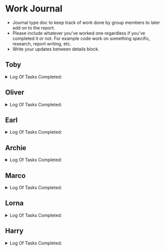 # Work Journal
* Journal type doc to keep track of work done by group members to later add on to the report.
* Please include whatever you've worked one regardless if you've completed it or not. For example code work on something specific, research, report writing, etc.
* Write your updates between details block.
## Toby
<details>
<summary> 
  Log Of Tasks Completed:
</summary>

* ### _01/23:_
  * working on login screen
  * Added CSS styles
  * Added HTML
  * Deprecated due to being behind main branch
  * Created TODO
  * Created Code-Style Guide
  * Created Specification
  * Created work flow Chart


* ### _4/23:_
  * Implemented Profile picture upload
  * Implemented Profile Bio in db and profile page
  * Implemented new functions for retrieving user data from db

* ### _5/23:_
  * Edited settings page
  * Implemented profile page giving details of different users (help from Ollie)
  * Implemented LoginView with associated functions
  * Fixed password hiding/unhiding in change password
  * Fixed password change not changing password
  * 


</details>

## Oliver
<details>
<summary> 
  Log Of Tasks Completed:
</summary>

* ### _8/11/23:_
    * Created server and database through XAMPP to test usability with this project.
    * Created crude databse design using MyPhpAdmin and MySQLWorkbench.
    * Created Github Repo to share with group.

*  ### _7/2/24:_
    * Revised database schema to allign more with the project scope.
    * Developed basic web pages for use as homepage, login, and signup interfaces.
    * Implemented basic web functionality (using PHP) to connect website to database, manage session data post-login, and handle redirections as needed.

* ### _17/02/24:_
    * Added new constraints and tables to database. It is now better suited for a working model of the website. although will require some more work to make it suitable for deployment.
    * Changed the way the database is stored to two .sql files (for schema and data). This should streamline the process of building and uploading different versions of the database.
    * Created the 'Features and pages' file to list the needed pages and features that we need to discuss in our weekly meetings.
    * Reorganised the repo to make it easier to work with.
 
* ### _10/03/2024:_
    * The able on the homepage table now reads directly from the database. This code can be used elsewhere with a little modification
    * Added the associative arrays 'get_urgency_string' and 'get_resolved_status' to return the level of urgency / resolved status in a string format
    * Added the 'shorten' php function
    * Updated the style guides with some provisional rules
 
* ### _13/03/2024:_
    * Reorganised the file structure for ease of use
    * Added the scripts to give the light / dark mode bulb functionality. the scripts and CSS for this are located in the _main.js_ and _main.css_ respectively so the button can remain functional when copy & pasted
    * Changed the way we connect to the database by creating a wrapper class for mysqli
    * Changed the way the _POST is handeled in _login.php_ and _signup.php_

* ### _14/03/2024:_
    * Started work on the PHP handler, controller and View classess for the feedback reports. This can be used for getting, updating and creating enw feedback reports.
    * Started work on making a clickable-row class that will link to the relevant feedback report page when clicked on. This is currently only implemented in index.php.
    * Added the protected connect() function to the Database class. This can be used by child classes to establish a conection with the database
    * Changed some databas table structures and renamed all occurrences (in both the database and codebase) of the word _report_ with _feedback_ for continuity throughout the app and documentation.

* ### _17/03/2024:_
    * Reorganised Github repo with hopes for others to start work
    * Made some minor changes to the database schema to fix some issues Marco was having with using the new code
    * Fixed some minor bugs relating to database table names and connection. Planning to fix this my implementing a login and signup class
 
* ### _18/03/2024:_
    * Finished the first version of the feedback model and controller classes. Planning to work on view class when frontend has caught up.
    * Started and finished the first version of the model and controller classes for Login.
    * Organised all classes into namespaces and tried unsuccessfully to set up an autoloader.
    * Fully redesigned all previous PHP in the login and index pages to utilize the new classes
    * Overall a very long day (~10 hours total work)

* ### _24/03/2024:_
    * Had a meeting where we went over how we are going to incorperate the MVC design pattern and how to use the new classes. Me and Marco also updated his password recovery code to be used by the Login class.
    * Added the recovery table to the database to work with Marco's code.

* ### _29/04/2024:_
    * Fixed the homepage so it now displays feedback reports correctly.
    * Added a folder to assets where profile pictures can be stored.
    * header and homepage now display custom profile pictures rather than the default image
      
 * ### _30/04/2024:_
    * Homepage now allows for searching and filtering for feedback reports.
    * Homepage has new UI for searching, Filtering, and sorting feedback reports.
    * Feedback View class has many new methods for retrieving and formatting feedback and user data.
    * Fixed error in datbase class that incorrectly flagged 0s as empty variables.
    * Fixed footer on homepage to be in line with the rest of the page, and pushed to the bottom of the screen
    * Created new CSS classes to align homepage items correctly as it has been bugging me for a while

* ### _01/05/2024:_
    * Used AJAX to apply filters, sorting, and searching in real time.
    * Added file 'updateTable.php' to generate HTML script for table rows with posted information from the database.
    * Created 3 new listeners to update filters, process row clicks, and call AJAX when appropriate.
    * Added redirection for the table row (to the feedback.php page with the correct id tag in the url).
    * Added redirection for the username and profile picture in the feedback row (to the profile.php page with an id tag in the url).
    * Fixed the footer to make it always appear at the bottom of the page.
    * Fixed bug that required form resubmission when reloading or using the browser's back/forward buttons by allowing essential data to be cached. This makes website traversal much smoother.
    * Cleaned up commenting and formatting in multiple files including index, feedbackcontr, feedbackview, feedback, and database.
    * Fixed error in database.php where variables with values 0 or false were being flagged as empty and failing checks they should have passed.
    * Probably some other random tasks I found.

* ### _05/05/2024:_
    * Fixed bug in header caused by a variable sometimes being undefined.
    * Fixed bug in feedback.php where feedback was being shown as open when closed and vice versa.
    * Changed Homepage so filters so only closed and only resolved are now only open and only unresolved because it made more sense.
    * Added the ability to resolve feedback items as an admin or author
    * Added new methods to feedback view 'get_feedback_exists'
    * Added a message informing the user's when the feedback is closed and that they are unable to comment.
    * Added titles to the feedback page as there was only the text being shown before.
    * Added padding to divs in feedback.php so the page looks nicer
    * Added guard clauses to multiple methods that were missing them
    * Added return statements to multiple methods that were missing them
    * 

   
</details>

## Earl
<details>
<summary> 
  Log Of Tasks Completed:
</summary>
  
* ### _14/02/24:_
    * Created a shared document to be used as the basis for our summary report.
    * Added structure to the summary report with headings to outline the required sections as detailed on the 	  assignment brief.

* ### _25/03/24:_
    * Completed Lecture notes and extracted keywords.

* ### _31/03/24:_
    * Researched PHP, HTML, CSS and JavaScript.
    * Added Header and Footer HTML files.
    * Applied CSS consistently across all pages and centered main content.
    * Code restructuring.

* ### _1/04/24:_
    * Header buttons hidden depending on the current page.
    * Implemented logout button.
    * Improved CSS styling for forms featured on login.php, recoverPassword.php, reregisterPassword.php and signup.php.
    * Created dropdown menu for when hovering over the profile badge.
    * Added Profile and Settings buttons to hover menu.
    * Moved Logout button to hover menu.

* ### _3/04/24:_
    * Added the example content from feedback.php to index.php and linked the pages.
    * Improved styling of index.php and feedback.php.
    * Implemented "heart" button to feedback.php.
    * Added and linked empty pages for inbox, new feedback, profile and settings.
    * Linked recoverPassword.php from settings page.
    * Added colour transition for light-mode/dark-mode.
    * Improved CSS styling.
    * Moved PHP warning messages to the form box and changed colour to red.
    * Implemented requirements for the text input on the forms.
    * Added JavaScript to detect login status.

* ### _4/04/24:_
    * Added example content to profile.php.
    * Added empty profile pictures next to usernames.

* ### _5/04/24:_
    * Implemented hidden form popup to be used for account deletion.
    * Updated logout.php so that it detects the correct file path when stored in the script folder.
    * Added and linked accountDeleted.php and course.php files.
    * Organized main.css into page-specific sections and adjusted CSS class names accordingly.

* ### _7/04/24:_
    * Implemented account soft deletion functionality.
    * Added get_username, delete_account and is_active functions to Login Controller
    * Added activeAccount column to user table in database.
    * Added Home button.
    * Updated CSS.

* ### _28/04/24:_
    * Recreated TODO list to ensure that everyone know what is left to do on the project.

* ### _30/04/24:_
    * Updated Footer so that it is positioned near the bottom of the page.
    * Created changePassword.php that can be accessed from the settings menu.
    * Updated CSS so that the dropdown menu now glows purple to make it stand out.

* ### _1/05/24:_
    * Updated Profile so that the information that is displayed is clearer.
    * Added "Show Characters" checkboxes to every password box so that the user can check what password they have typed.
    * Updated the light mode/dark mode scripts so that the current theme is stored and is retrieved when moving across webpages.

</details>

## Archie
<details>
<summary> 
  Log Of Tasks Completed:
</summary>

* ### _25/02/24:_
  * Created a new FeedTrac logo and added it to the website
  * Created an example feedback page
  * Replaced the old homepage stub (a page with no actual content) with an example homepage
  * Created main.js (inside of /scripts) for storing the website's JavaScript content
  * Created main.css (inside of /stylesheets) for storing the website's CSS styles
  * Applied the fully "open" Rubik font (https://fonts.google.com/specimen/Rubik) to all pages on the website
  * Declared CSS variables for storing the website's main colour palette (--a, --b, etc.)

* ### _29/03/24:_
  * Rewrote the project's README.md to be more accurate, up to date and descriptive (including a warning for contributors about foreign key checks)
  * Replaced the broken database files stored in the GitHub repo with the ones that Oliver and Marco were actually using

* ### _28/04/24:_
  * Tweaked various elements of the project's README.md
  * Licensed the entire project under the GNU General Public License v3

* ### _29/04/24:_
  * Tweaked various elements of the project's README.md again
  * Removed the redundant /.idea directory
  * Renamed the /.Documentation directory to /Docs
  * Renamed the /feedtrac directory to /Website
  * Temporarily removed the active user check from the login page as the feature is not yet fully implemented
  * Populated the profile page with actual user info
  * Tidied and refactored the profile page
  * Renamed and slightly refactored "protected function get_username_id($userID)"
  * Added new (and refactored existing) getters for retrieving current (or any) user info

* ### _30/04/24:_
  * Redesigned the sign up page
  * Prevented new users from providing invalid form data
  * Reimplemented Earl's password visibility toggle

* ### _01/05/24 and 02/05/24:_
  * Tweaked README.md titles to be more consistent with each other
  * Created frontend-redo branch
  * Completely rewrote all the website's broken CSS styling

* ### _03/05/24:_
  * Manually merged "frontend-redo" commits into "Main"
  * Redesigned entire website CSS styling, including header and footer
  * Removed loads of pointless whitespace (and a random /div)
  * Made < head > titles reflect page content
  * Added alert badge to Inbox button
  * Made website colour palette modular by using root variables
  * Properly implemented light/dark mode (even the FeedTrac logo changes!)

* ### _04/05/24:_
  * All of the header buttons (excluding the colour mode toggle) now hide when the user is NOT logged in
  * Fixed weird whitespace under header profile button
  * Footer is now properly stuck to the bottom of the page

</details>

## Marco
<details>
<summary> 
  Log Of Tasks Completed:
</summary>

* ### _17/02/24:_
    * Researched PHP and PHP encryption, created a branch.
    * Database troubleshooting with Oliver, changed password field to varchar 255 datatype.
    * Implemented password hashing encryption, tested successfully.
 
* ### _14/03/24:_
    * Started work on forgot password implementation. Going with a simple memorable word prompt as a first attempt.
    * Researching into doing email verification.

* ### _17/03/24:_
    * DB troubleshooting, created new php page for password recovery basing it on login page.
    
* ### _18/03/24:_
    * I set an email server up to test the early version of password recovery by sending a unique token to email address associated with account it successfully sent emails upon request by website so it's a working            proof of concept, the server at some point stopped working, setting up mercury proved to be a very complex time consuming task so it's on hold for now, but it did work.
    * First half of password recovery system was concluded a new password recovery page was created with relevant forms.
 
* ### _20/03/24:_ 
  *  Finished the password recovery system, the whole recovery process works. Two new pages were created recovery password and reregister password.
  *  Created a new recovery table in database to store a temporary token and created a relation to user ID matching a specified email address.
 
* ### _26/03/24:_
  *  Lots of troubleshooting, lots of research.
  *  Finished the password recovery system again, this time it implements the new database and login classes.

* ### _30/04/2024:_
    * Created new feedback page functionality.
    * Started Observer development which involves both new feedback page and inbox page, users are now auto subscribed to their picked course and get updates on items published related to this course.
    * Added counter functionality to count newly created feedback items in inbox for display over inbox icon.
    * Updated many db tables to support said functionality.
    * Began Inbox functionality, had issues with some date fields, to be resolved.
    * Also added appropriate fields to relevant tables related to Inbox.
    
 
* ### _01/05/2024:_
    * Changed counter to only update if user is still subbed, and not alert for own feedback submissions.
    * Debugged issues with date time in database, with help from Toby.
    * Inbox now displays items newer than user account creation date, as intended, decisions made to change it to a dropdown menu displaying the same content as inbox page, with added alert counter on icon.
    * Started work on commenting system.
 
* ### _02/05/2024:_
    * Changed new feedback input box to be a text box.
    * Implemented feedback items page.
    * Implemented commenting.
    * Implemented comment count.
    * Changed date to display datetime instead of how long ago posted.
    * Re-arranged page elements for feedback page, moved text box and submit button.
    * Implemented modifiedDate updates on comment added to feedback.
    * Completely reworked and fixed inbox to display items sorted by newest modified feedback item (comments), now fixed and redirecting to correct feedback item.
    * Fixed modified date to reflect our timezone.
    * Many database fixes and tweaks.

* ### _04/05/2024:_
    * Implemented an alert reset when a user accesses the inbox.
    * Implemented a way to open and close feedback items, for admin and lecturers.
    * Implemented a way to disable commenting system when an item has been closed.
    * Added extra alerts to the event of a feedback item being opened or closed.
    * Connected header alert counter to database data.
    * Helped Toby troubleshoot rating system updates.
    * Fixed password recovery process, now displays token for debugging with same message as what would be sent through email.
 
* ### _05/05/2024:_
    *   Implemented sub/unsub button to alerts.
    *   Implemented delete feedback.
    *   Implemented delete comments.
    *   Fixed comment pics after my variable name change broke them.
    *   Changed redirection of new feedback page to index.
    *   Fixed accessing errors to login.php while already logged in.
      
    

</details>






## Lorna
<details>
<summary> 
  Log Of Tasks Completed:
</summary>
</details>


## Harry
<details>
<summary> 
  Log Of Tasks Completed:
</summary>
</details>
